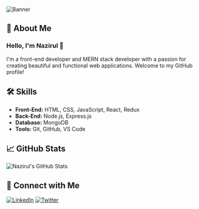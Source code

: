![Banner](https://github.com/nazirul/nazirul/blob/main/banner.png)


## 🚀 About Me
### Hello, I'm Nazirul 👋

I'm a front-end developer and MERN stack developer with a passion for creating beautiful and functional web applications. Welcome to my GitHub profile!


## 🛠️ Skills
- **Front-End:** HTML, CSS, JavaScript, React, Redux
- **Back-End:** Node.js, Express.js
- **Database:** MongoDB
- **Tools:** Git, GitHub, VS Code

## 📈 GitHub Stats
![Nazirul's GitHub Stats](https://github-readme-stats.vercel.app/api?username=nazirul&show_icons=true&theme=radical)

## 🔗 Connect with Me
[![LinkedIn](https://img.shields.io/badge/LinkedIn-blue?style=for-the-badge&logo=linkedin)](https://www.linkedin.com/in/nazirul)
[![Twitter](https://img.shields.io/badge/Twitter-blue?style=for-the-badge&logo=twitter)](https://twitter.com/nazirul)
